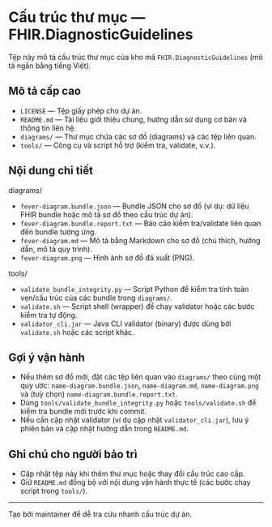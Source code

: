 # Cấu trúc thư mục — FHIR.DiagnosticGuidelines

Tệp này mô tả cấu trúc thư mục của kho mã `FHIR.DiagnosticGuidelines` (mô tả ngắn bằng tiếng Việt).

## Mô tả cấp cao

- `LICENSE` — Tệp giấy phép cho dự án.
- `README.md` — Tài liệu giới thiệu chung, hướng dẫn sử dụng cơ bản và thông tin liên hệ.
- `diagrams/` — Thư mục chứa các sơ đồ (diagrams) và các tệp liên quan.
- `tools/` — Công cụ và script hỗ trợ (kiểm tra, validate, v.v.).

## Nội dung chi tiết

diagrams/
- `fever-diagram.bundle.json` — Bundle JSON cho sơ đồ (ví dụ: dữ liệu FHIR bundle hoặc mô tả sơ đồ theo cấu trúc dự án).
- `fever-diagram.bundle.report.txt` — Báo cáo kiểm tra/validate liên quan đến bundle tương ứng.
- `fever-diagram.md` — Mô tả bằng Markdown cho sơ đồ (chú thích, hướng dẫn, mô tả quy trình).
- `fever-diagram.png` — Hình ảnh sơ đồ đã xuất (PNG).

tools/
- `validate_bundle_integrity.py` — Script Python để kiểm tra tính toàn vẹn/cấu trúc của các bundle trong `diagrams/`.
- `validate.sh` — Script shell (wrapper) để chạy validator hoặc các bước kiểm tra tự động.
- `validator_cli.jar` — Java CLI validator (binary) được dùng bởi `validate.sh` hoặc các script khác.

## Gợi ý vận hành

- Nếu thêm sơ đồ mới, đặt các tệp liên quan vào `diagrams/` theo cùng một quy ước: `name-diagram.bundle.json`, `name-diagram.md`, `name-diagram.png` và (tuỳ chọn) `name-diagram.bundle.report.txt`.
- Dùng `tools/validate_bundle_integrity.py` hoặc `tools/validate.sh` để kiểm tra bundle mới trước khi commit.
- Nếu cần cập nhật validator (ví dụ cập nhật `validator_cli.jar`), lưu ý phiên bản và cập nhật hướng dẫn trong `README.md`.

## Ghi chú cho người bảo trì

- Cập nhật tệp này khi thêm thư mục hoặc thay đổi cấu trúc cao cấp.
- Giữ `README.md` đồng bộ với nội dung vận hành thực tế (các bước chạy script trong `tools/`).

---

Tạo bởi maintainer để dễ tra cứu nhanh cấu trúc dự án.

